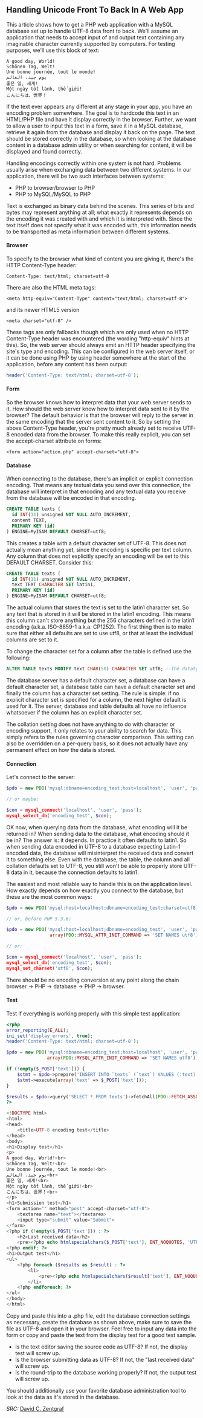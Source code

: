## Handling Unicode Front To Back In A Web App
This article shows how to get a PHP web application with a MySQL database set up to handle UTF-8 data front to back. We'll assume an application that needs to accept input of and output text containing any imaginable character currently supported by computers. For testing purposes, we'll use this block of text:
```
A good day, World!
Schönen Tag, Welt!
Une bonne journée, tout le monde!
يوم جيد، العالم
좋은 일, 세계!
Một ngày tốt lành, thế giới!
こんにちは、世界！
```
If the text ever appears any different at any stage in your app, you have an encoding problem somewhere. The goal is to hardcode this text in an HTML/PHP file and have it display correctly in the browser. Further, we want to allow a user to input this text in a form, save it in a MySQL database, retrieve it again from the database and display it back on the page. The text should be stored correctly in the database, so when looking at the database content in a database admin utility or when searching for content, it will be displayed and found correctly.

Handling encodings correctly within one system is not hard. Problems usually arise when exchanging data between two different systems. In our application, there will be two such interfaces between systems:
- PHP to browser/browser to PHP
- PHP to MySQL/MySQL to PHP

Text is exchanged as binary data behind the scenes. This series of bits and bytes may represent anything at all; what exactly it represents depends on the encoding it was created with and which it is interpreted with. Since the text itself does not specify what it was encoded with, this information needs to be transported as meta information between different systems.

#### Browser
To specify to the browser what kind of content you are giving it, there's the HTTP Content-Type header:
```
Content-Type: text/html; charset=utf-8
```
There are also the HTML meta tags:
```
<meta http-equiv="Content-Type" content="text/html; charset=utf-8">
```
and its newer HTML5 version
```
<meta charset="utf-8" />
```
These tags are only fallbacks though which are only used when no HTTP Content-Type header was encountered (the wording "http-equiv" hints at this). So, the web server should always emit an HTTP header specifying the site's type and encoding. This can be configured in the web server itself, or it can be done using PHP by using header somewhere at the start of the application, before any content has been output:
```PHP
header('Content-Type: text/html; charset=utf-8');
```

#### Form
So the browser knows how to interpret data that your web server sends to it. How should the web server know how to interpret data sent to it by the browser? The default behavior is that the browser will reply to the server in the same encoding that the server sent content to it. So by setting the above Content-Type header, you're pretty much already set to receive UTF-8 encoded data from the browser. To make this really explicit, you can set the accept-charset attribute on forms:
```
<form action="action.php" accept-charset="utf-8">
```

#### Database
When connecting to the database, there's an implicit or explicit connection encoding. That means any textual data you send over this connection, the database will interpret in that encoding and any textual data you receive from the database will be encoded in that encoding. 
```sql
CREATE TABLE texts (
  id INT(11) unsigned NOT NULL AUTO_INCREMENT,
  content TEXT,
  PRIMARY KEY (id)
) ENGINE=MyISAM DEFAULT CHARSET=utf8;
```
This creates a table with a default character set of UTF-8. This does not actually mean anything yet, since the encoding is specific per text column. Any column that does not explicitly specify an encoding will be set to this DEFAULT CHARSET. Consider this:
```sql
CREATE TABLE texts (
  id INT(11) unsigned NOT NULL AUTO_INCREMENT,
  text TEXT CHARACTER SET latin1,
  PRIMARY KEY (id)
) ENGINE=MyISAM DEFAULT CHARSET=utf8;
```
The actual column that stores the text is set to the latin1 character set. So any text that is stored in it will be stored in the latin1 encoding. This means this column can't store anything but the 256 characters defined in the latin1 encoding (a.k.a. ISO-8859-1 a.k.a. CP1252). The first thing then is to make sure that either all defaults are set to use utf8, or that at least the individual columns are set to it.

To change the character set for a column after the table is defined use the following:
```sql
ALTER TABLE texts MODIFY text CHAR(50) CHARACTER SET utf8; --The datatype is requred here.
```

The database server has a default character set, a database can have a default character set, a database table can have a default character set and finally the column has a character set setting. The rule is simple: if no explicit character set is specified for a column, the next higher default is used for it. The server, database and table defaults all have no influence whatsoever if the column has an explicit character set.

The collation setting does not have anything to do with character or encoding support, it only relates to your ability to search for data. This simply refers to the rules governing character comparison. This setting can also be overridden on a per-query basis, so it does not actually have any permanent effect on how the data is stored.

#### Connection
Let's connect to the server:
```PHP
$pdo = new PDO('mysql:dbname=encoding_test;host=localhost', 'user', 'pass');

// or maybe:

$con = mysql_connect('localhost', 'user', 'pass');
mysql_select_db('encoding_test', $con);
```
OK now, when querying data from the database, what encoding will it be returned in? When sending data to the database, what encoding should it be in? The answer is: it depends. In practice it often defaults to latin1. So when sending data encoded in UTF-8 to a database expecting Latin-1 encoded data, the database will misinterpret the received data and convert it to something else. Even with the database, the table, the column and all collation defaults set to UTF-8, you still won't be able to properly store UTF-8 data in it, because the connection defaults to latin1.

The easiest and most reliable way to handle this is on the application level. How exactly depends on how exactly you connect to the database, but these are the most common ways:
```PHP
$pdo = new PDO('mysql:host=localhost;dbname=encoding_test;charset=utf8', 'user', 'pass');

// or, before PHP 5.3.6:

$pdo = new PDO('mysql:host=localhost;dbname=encoding_test', 'user', 'pass',
                array(PDO::MYSQL_ATTR_INIT_COMMAND => 'SET NAMES utf8'));

// or:

$con = mysql_connect('localhost', 'user', 'pass');
mysql_select_db('encoding_test', $con);
mysql_set_charset('utf8', $con);
```
There should be no encoding conversion at any point along the chain browser → PHP → database → PHP → browser.

#### Test
Test if everything is working properly with this simple test application:
```PHP
<?php
error_reporting(E_ALL);
ini_set('display_errors', true);
header('Content-Type: text/html; charset=utf-8');

$pdo = new PDO('mysql:dbname=encoding_test;host=localhost', 'user', 'pass',
               array(PDO::MYSQL_ATTR_INIT_COMMAND => 'SET NAMES utf8'));

if (!empty($_POST['text'])) {
    $stmt = $pdo->prepare('INSERT INTO `texts` (`text`) VALUES (:text)');
    $stmt->execute(array('text' => $_POST['text']));
}

$results = $pdo->query('SELECT * FROM texts')->fetchAll(PDO::FETCH_ASSOC);
?>

<!DOCTYPE html>
<html>
<head>
    <title>UTF-8 encoding test</title>
</head>
<body>
<h1>Display test</h1>
<p>
A good day, World!<br>
Schönen Tag, Welt!<br>
Une bonne journée, tout le monde!<br>
يوم جيد، العالم<br>
좋은 일, 세계!<br>
Một ngày tốt lành, thế giới!<br>
こんにちは、世界！<br>
</p>
<h1>Submission test</h1>
<form action="" method="post" accept-charset="utf-8">
    <textarea name="text"></textarea>
    <input type="submit" value="Submit">
</form>
<?php if (!empty($_POST['text'])) : ?>
    <h2>Last received data</h2>
    <pre><?php echo htmlspecialchars($_POST['text'], ENT_NOQUOTES, 'UTF-8'); ?></pre>
<?php endif; ?>
<h1>Output test</h1>
<ul>
    <?php foreach ($results as $result) : ?>
        <li>
            <pre><?php echo htmlspecialchars($result['text'], ENT_NOQUOTES, 'UTF-8'); ?></pre>
        </li>
    <?php endforeach; ?>
</ul>
</body>
</html>
```
Copy and paste this into a .php file, edit the database connection settings as necessary, create the database as shown above, make sure to save the file as UTF-8 and open it in your browser. Feel free to input any data into the form or copy and paste the text from the display test for a good test sample. 
- Is the text editor saving the source code as UTF-8? If not, the display test will screw up.
- Is the browser submitting data as UTF-8? If not, the "last received data" will screw up.
- Is the round-trip to the database working properly? If not, the output test will screw up.

You should additionally use your favorite database administration tool to look at the data as it's stored in the database.

*SRC:* [David C. Zentgraf](http://kunststube.net/frontback/)
